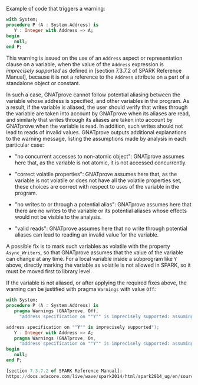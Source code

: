 Example of code that triggers a warning:

```ada
with System;
procedure P (A : System.Address) is
   Y : Integer with Address => A;
begin
   null;
end P;
```

This warning is issued on the use of an `Address` aspect or representation
clause on a variable, when the value of the `Address` expression is
_imprecisely supported_ as defined in [section 7.3.7.2 of SPARK Reference
Manual], because it is not a reference to the `Address` attribute on a part of
a standalone object or constant.

In such a case, GNATprove cannot follow potential aliasing between the variable
whose address is specified, and other variables in the program. As a result, if
the variable is aliased, the user should verify that writes through the
variable are taken into account by GNATprove when its aliases are read, and
similarly that writes through its aliases are taken into account by GNATprove
when the variable is read. In addition, such writes should not lead to reads of
invalid values. GNATprove outputs additional explanations to the warning
message, listing the assumptions made by analysis in each particular case:

- "no concurrent accesses to non-atomic object": GNATprove assumes here that,
  as the variable is not atomic, it is not accessed concurrently.

- "correct volatile properties": GNATprove assumes here that, as the variable
  is not volatile or does not have all the volatile properties set, these
  choices are correct with respect to uses of the variable in the program.

- "no writes to or through a potential alias": GNATprove assumes here that
  there are no writes to the variable or its potential aliases whose effects
  would not be visible to the analysis.

- "valid reads": GNATprove assumes here that no write through potential aliases
  can lead to reading an invalid value for the variable.

A possible fix is to mark such variables as volatile with the property
`Async_Writers`, so that GNATprove assumes that the value of the variable can
change at any time. For a local variable inside a subprogram like `Y` above,
directly marking the variable as volatile is not allowed in SPARK, so it must
be moved first to library level.

If the variable is not aliased, or after applying the required fixes above, the
warning can be justified with pragma `Warnings` with value `Off`:

```ada
with System;
procedure P (A : System.Address) is
   pragma Warnings (GNATprove, Off,
     "address specification on ""Y"" is imprecisely supported: assuming no concurrent accesses to non-atomic object and no writes to or through a potential alias");

address specification on ""Y"" is imprecisely supported");
   Y : Integer with Address => A;
   pragma Warnings (GNATprove, On,
     "address specification on ""Y"" is imprecisely supported: assuming no concurrent accesses to non-atomic object and no writes to or through a potential alias");
begin
   null;
end P;

[section 7.3.7.2 of SPARK Reference Manual]:
https://docs.adacore.com/live/wave/spark2014/html/spark2014_ug/en/source/how_to_use_gnatprove_in_a_team.html#complete-list-of-assumptions
